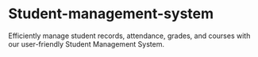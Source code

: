 # Student-management-system
Efficiently manage student records, attendance, grades, and courses with our user-friendly Student Management System.
